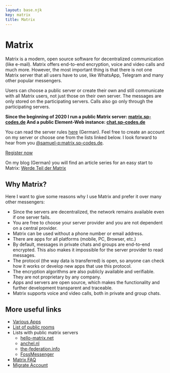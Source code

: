 ```yaml
---
layout: base.njk
key: matrix
title: Matrix
---
```

# <i class="si si-comments"></i> Matrix

Matrix is a modern, open source software for decentralized communication (like e-mail). Matrix offers end-to-end encryption, voice and video calls and much more. However, the most important thing is that there is not one Matrix server that all users have to use, like WhatsApp, Telegram and many other popular messengers.

Users can choose a public server or create their own and still communicate with all Matrix users, not just those on their own server. The messages are only stored on the participating servers. Calls also go only through the participating servers.

__Since the beginning of 2020 I run a public Matrix server: [matrix.sp-codes.de](https://matrix.sp-codes.de/) And a public Element-Web instance: [chat.sp-codes.de](https://chat.sp-codes.de/)__

You can read the server rules [here](https://matrix.sp-codes.de/_matrix/consent) (German). Feel free to create an account on my server or choose one from the lists linked below. I look forward to hear from you [@samuel-p:matrix.sp-codes.de](https://matrix.to/#/@samuel-p:matrix.sp-codes.de).

<div class="text-center mb-3">
<a class="card d-inline-block font-weight-bold" target="_blank" href="https://chat.sp-codes.de/#/register">Register now</a>
</div>

On my blog (German) you will find an article series for an easy start to Matrix: [Werde Teil der Matrix](https://blog.sp-codes.de/werde-teil-der-matrix-matrix-teil-1/)

## Why Matrix?

Here I want to give some reasons why I use Matrix and prefer it over many other messengers:

* Since the servers are decentralized, the network remains available even if one server fails.
* You are free to choose your server provider and you are not dependent on a central provider.
* Matrix can be used without a phone number or email address.
* There are apps for all platforms (mobile, PC, Browser, etc.)
* By default, messages in private chats and groups are end-to-end encrypted. This also makes it impossible for the server provider to read messages.
* The protocol (the way data is transferred) is open, so anyone can check how it works or develop new apps that use this protocol.
* The encryption algorithms are also publicly available and verifiable. They are not proprietary by any company.
* Apps and servers are open source, which makes the functionality and further development transparent and traceable.
* Matrix supports voice and video calls, both in private and group chats.

## More useful links

* [Various Apps](https://matrix.org/clients)
* [List of public rooms](https://view.matrix.org/)
* Lists with public matrix servers
  * [hello-matrix.net](https://www.hello-matrix.net/public_servers.php)
  * [anchel.nl](https://publiclist.anchel.nl/)
  * [the-federation.info](https://the-federation.info/protocol/matrix)
  * [FossMessenger](https://fediverse.blog/~/FossMessenger/matrix-server)
* [Matrix FAQ](https://matrix.org/faq/)
* [Migrate Account](https://ems.element.io/tools/matrix-migration)
